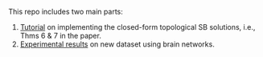 This repo includes two main parts:

1. [Tutorial](GTSB_ClosedForm/readme.md) on implementing the closed-form topological SB solutions, i.e., Thms 6 & 7 in the paper. 
2. [Experimental results](TSBLearning/readme.md) on new dataset using brain networks. 